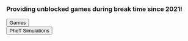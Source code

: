 <html>
<h3>
Providing unblocked games during break time since 2021!
</h3>
 <button onclick="window.location.href = 'games';">Games</button>
 <br>
<button onclick="window.location.href = 'simulation';">PheT Simulations</button>
</html>
